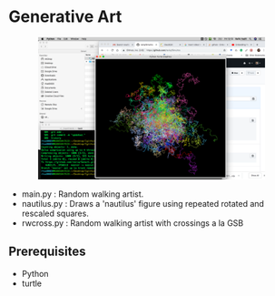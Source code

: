 

# Generative Art

<p align="center">
	<img src="https://github.com/raviq/Genart/blob/master/ex.png" width="400">
</p>


- main.py : Random walking artist.
- nautilus.py : Draws a 'nautilus' figure using repeated rotated and rescaled squares.
- rwcross.py : Random walking artist with crossings a la GSB

## Prerequisites
- Python
- turtle






